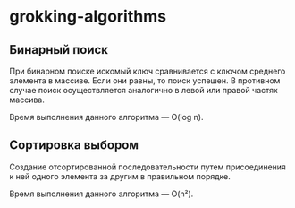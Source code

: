 # grokking-algorithms

## Бинарный поиск

При бинарном поиске искомый ключ сравнивается с ключом среднего элемента в массиве. Если они равны, то поиск успешен. В противном случае поиск осуществляется аналогично в левой или правой частях массива.

Время выполнения данного алгоритма — O(log n).

## Сортировка выбором

Создание отсортированной последовательности путем присоединения к ней одного элемента за другим в правильном порядке.

Время выполнения данного алгоритма — O(n²).
